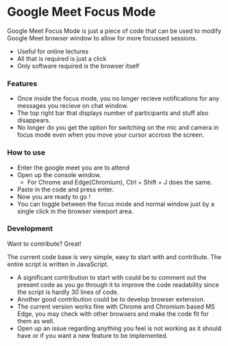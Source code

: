 # Google Meet Focus Mode

Google Meet Focus Mode is just a piece of code that can be used to modify Google Meet browser window to allow for more focussed sessions.

  - Useful for online lectures
  - All that is required is just a click
  - Only software required is the browser itself

### Features

- Once inside the focus mode, you no longer recieve notifications for any messages you recieve on chat window.
- The top right bar that displays number of participants and stuff also disappears.
- No longer do you get the option for switching on the mic and camera in focus mode even when you move your cursor accross the screen.

### How to use

- Enter the google meet you are to attend
- Open up the console window.
  - For Chrome and Edge(Chromium), Ctrl + Shift + J does the same.
- Paste in the code and press enter.
- Now you are ready to go !
- You can toggle between the focus mode and normal window just by a single click in the browser viewport area.

### Development

Want to contribute? Great!

The current code base is very simple, easy to start with and contribute. The entire script is written in JavaScript.

- A significant contribution to start with could be to comment out the present code as you go through it to improve the code readability since the script is hardly 30 lines of code.
- Another good contribution could be to develop browser extension.
- The current version works fine with Chrome and Chromium based MS Edge, you may check with other browsers and make the code fit for them as well.
- Open up an issue regarding anything you feel is not working as it should have or if you want a new feature to be implemented.
